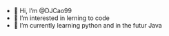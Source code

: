 - 👋 Hi, I’m @DJCao99
- 👀 I’m interested in lerning to code
- 🌱 I’m currently learning python and in the futur Java 
